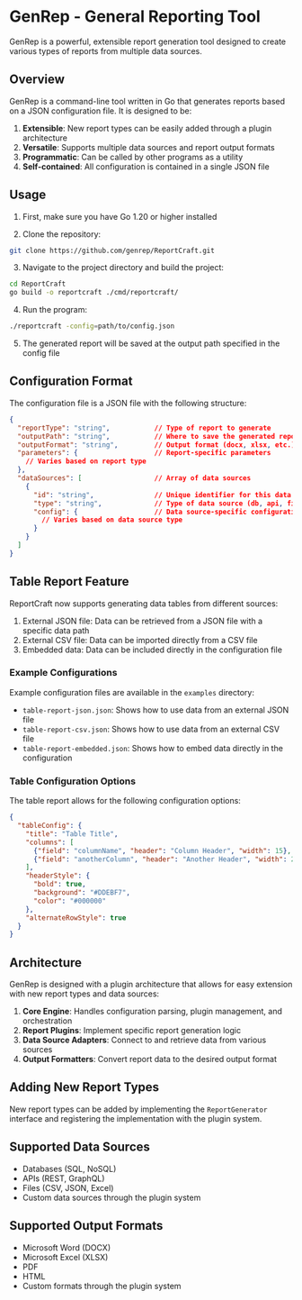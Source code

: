 # GenRep - General Reporting Tool

GenRep is a powerful, extensible report generation tool designed to create various types of reports from multiple data sources.

## Overview

GenRep is a command-line tool written in Go that generates reports based on a JSON configuration file. It is designed to be:

1. **Extensible**: New report types can be easily added through a plugin architecture
2. **Versatile**: Supports multiple data sources and report output formats
3. **Programmatic**: Can be called by other programs as a utility
4. **Self-contained**: All configuration is contained in a single JSON file

## Usage

1. First, make sure you have Go 1.20 or higher installed

2. Clone the repository:

```bash
git clone https://github.com/genrep/ReportCraft.git
```

3. Navigate to the project directory and build the project:

```bash
cd ReportCraft
go build -o reportcraft ./cmd/reportcraft/
```

4. Run the program:

```bash
./reportcraft -config=path/to/config.json
```

5. The generated report will be saved at the output path specified in the config file

## Configuration Format

The configuration file is a JSON file with the following structure:

```json
{
  "reportType": "string",           // Type of report to generate
  "outputPath": "string",           // Where to save the generated report
  "outputFormat": "string",         // Output format (docx, xlsx, etc.)
  "parameters": {                   // Report-specific parameters
    // Varies based on report type
  },
  "dataSources": [                  // Array of data sources
    {
      "id": "string",               // Unique identifier for this data source
      "type": "string",             // Type of data source (db, api, file, etc.)
      "config": {                   // Data source-specific configuration
        // Varies based on data source type
      }
    }
  ]
}
```

## Table Report Feature

ReportCraft now supports generating data tables from different sources:

1. External JSON file: Data can be retrieved from a JSON file with a specific data path
2. External CSV file: Data can be imported directly from a CSV file
3. Embedded data: Data can be included directly in the configuration file

### Example Configurations

Example configuration files are available in the `examples` directory:

- `table-report-json.json`: Shows how to use data from an external JSON file
- `table-report-csv.json`: Shows how to use data from an external CSV file
- `table-report-embedded.json`: Shows how to embed data directly in the configuration

### Table Configuration Options

The table report allows for the following configuration options:

```json
{
  "tableConfig": {
    "title": "Table Title",
    "columns": [
      {"field": "columnName", "header": "Column Header", "width": 15},
      {"field": "anotherColumn", "header": "Another Header", "width": 20, "format": "date"}
    ],
    "headerStyle": {
      "bold": true,
      "background": "#DDEBF7",
      "color": "#000000"
    },
    "alternateRowStyle": true
  }
}
```

## Architecture

GenRep is designed with a plugin architecture that allows for easy extension with new report types and data sources:

1. **Core Engine**: Handles configuration parsing, plugin management, and orchestration
2. **Report Plugins**: Implement specific report generation logic
3. **Data Source Adapters**: Connect to and retrieve data from various sources
4. **Output Formatters**: Convert report data to the desired output format

## Adding New Report Types

New report types can be added by implementing the `ReportGenerator` interface and registering the implementation with the plugin system.

## Supported Data Sources

- Databases (SQL, NoSQL)
- APIs (REST, GraphQL)
- Files (CSV, JSON, Excel)
- Custom data sources through the plugin system

## Supported Output Formats

- Microsoft Word (DOCX)
- Microsoft Excel (XLSX)
- PDF
- HTML
- Custom formats through the plugin system
